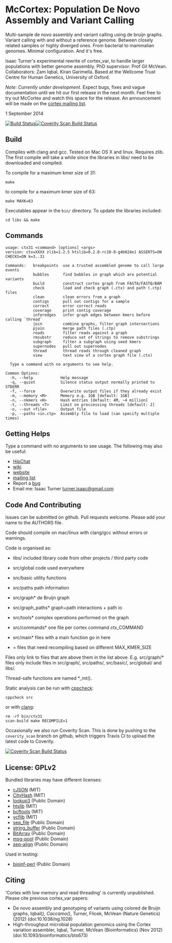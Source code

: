 McCortex: Population De Novo Assembly and Variant Calling
===============================================

Multi-sample de novo assembly and variant calling using de bruijn graphs.
Variant calling with and without a reference genome. Between closely related
samples or highly diverged ones. From bacterial to mammalian genomes. Minimal
configuration. And it's free.

Isaac Turner's experimental rewrite of cortex_var, to handle larger populations
with better genome assembly. PhD supervisor: Prof Gil McVean. Collaborators: Zam Iqbal, Kiran Garimella. Based at the Wellcome Trust Centre for Human Genetics, University of Oxford.

*Note: Currently under development.* Expect bugs, fixes and vague documentation until we hit our first release in the next month. Feel free to try out McCortex and watch this space for the release. An announcement will be made on the [cortex mailing list](https://groups.google.com/forum/#!forum/cortex_var).

1 September 2014

[![Build Status](https://travis-ci.org/mcveanlab/mccortex.svg)](https://travis-ci.org/mcveanlab/mccortex)[![Coverity Scan Build Status](https://scan.coverity.com/projects/2329/badge.svg)](https://scan.coverity.com/projects/2329)

Build
-----

Compiles with clang and gcc. Tested on Mac OS X and linux. Requires zlib.
The first compile will take a while since the libraries in libs/ need to be
downloaded and compiled.

To compile for a maximum kmer size of 31:

    make

to compile for a maximum kmer size of 63:

    make MAXK=63

Executables appear in the `bin/` directory. To update the libraries included:

    cd libs && make

Commands
--------

    usage: ctx31 <command> [options] <args>
    version: ctx=XXXX zlib=1.2.5 htslib=0.2.0-rc10-8-g4b024e1 ASSERTS=ON CHECKS=ON k=3..31

    Commands:   breakpoints  use a trusted assembled genome to call large events
                bubbles      find bubbles in graph which are potential variants
                build        construct cortex graph from FASTA/FASTQ/BAM
                check        load and check graph (.ctx) and path (.ctp) files
                clean        clean errors from a graph
                contigs      pull out contigs for a sample
                correct      error correct reads
                coverage     print contig coverage
                inferedges   infer graph edges between kmers before calling `thread`
                join         combine graphs, filter graph intersections
                pjoin        merge path files (.ctp)
                reads        filter reads against a graph
                rmsubstr     reduce set of strings to remove substrings
                subgraph     filter a subgraph using seed kmers
                supernodes   pull out supernodes
                thread       thread reads through cleaned graph
                view         text view of a cortex graph file (.ctx)

      Type a command with no arguments to see help.

    Common Options:
      -h, --help            Help message
      -q, --quiet           Silence status output normally printed to STDERR
      -f, --force           Overwrite output files if they already exist
      -m, --memory <M>      Memory e.g. 1GB [default: 1GB]
      -n, --nkmers <H>      Hash entries [default: 4M, ~4 million]
      -t, --threads <T>     Limit on proccessing threads [default: 2]
      -o, --out <file>      Output file
      -p, --paths <in.ctp>  Assembly file to load (can specify multiple times)

Getting Helps
-------------

Type a command with no arguments to see usage. The following may also be useful:
* [HipChat](http://www.hipchat.com/gbF6Zf4k3)
* [wiki](https://github.com/mcveanlab/mccortex/wiki)
* [website](http://mcveanlab.github.io/mccortex)
* [mailing list](https://groups.google.com/forum/#!forum/cortex_var)
* Report a [bug](https://github.com/mcveanlab/mccortex/issues)
* Email me: Isaac Turner <turner.isaac@gmail.com>

Code And Contributing
---------------------

Issues can be submitted on github. Pull requests welcome. Please add your name
to the AUTHORS file.

Code should compile on mac/linux with clang/gcc without errors or warnings.

Code is organised as:
* libs/            included library code from other projects / third party code
* src/global       code used everywhere
* src/basic        utility functions
* src/paths        path information
* src/graph*       de Bruijn graph
* src/graph_paths* graph+path interactions + path io
* src/tools*       complex operations performed on the graph
* src/commands*    one file per cortex command ctx_COMMAND
* src/main*        files with a main function go in here

* = files that need recompiling based on different MAX_KMER_SIZE

Files only link to files that are above them in the list above. E.g. src/graph/*
files only include files in src/graph/, src/paths/, src/basic/, src/global/ and libs/.

Thread-safe functions are named *_mt().

Static analysis can be run with [cppcheck](http://cppcheck.sourceforge.net):

    cppcheck src

or with [clang](http://clang-analyzer.llvm.org):

    rm -rf bin/ctx31
    scan-build make RECOMPILE=1

Occasionally we also run Coverity Scan. This is done by pushing to the `coverity_scan` branch on github, which triggers Travis CI to upload the latest code to Coverity.

[![Coverity Scan Build Status](https://scan.coverity.com/projects/2329/badge.svg)](https://scan.coverity.com/projects/2329)

License: GPLv2
--------------

Bundled libraries may have different licenses:
* [cJSON](http://http://sourceforge.net/projects/cjson/) (MIT)
* [CityHash](https://code.google.com/p/cityhash/) (MIT)
* [lookup3](http://burtleburtle.net/bob/c/lookup3.c) (Public Domain)
* [htslib](https://github.com/samtools/htslib) (MIT)
* [bcftools](https://github.com/samtools/bcftools) (MIT)
* [vcflib](https://github.com/ekg/vcflib) (MIT)
* [seq_file](https://github.com/noporpoise/seq_file) (Public Domain)
* [string_buffer](https://github.com/noporpoise/string_buffer) (Public Domain)
* [BitArray](https://github.com/noporpoise/BitArray) (Public Domain)
* [msg-pool](https://github.com/noporpoise/msg-pool) (Public Domain)
* [seq-align](https://github.com/noporpoise/seq-align) (Public Domain)

Used in testing:
* [bioinf-perl](https://github.com/noporpoise/bioinf-perl) (Public Domain)

Citing
------

'Cortex with low memory and read threading' is currently unpublished.  Please
cite previous cortex_var papers:

* De novo assembly and genotyping of variants using colored de Bruijn graphs,
Iqbal(*), Caccamo(*), Turner, Flicek, McVean (Nature Genetics) (2012)
(doi:10.1038/ng.1028)
* High-throughput microbial population genomics using the Cortex variation assembler,
Iqbal, Turner, McVean (Bioinformatics) (Nov 2012)
(doi:10.1093/bioinformatics/bts673)
